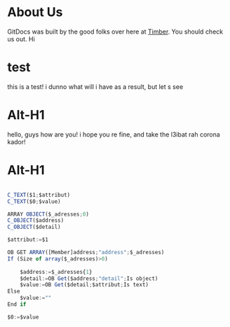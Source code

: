 # About Us

GitDocs was built by the good folks over here at [Timber](https://timber.io). 
You should check us out.
Hi



# test
this is a test! i dunno what will i have as a result, but let s see


Alt-H1
======

hello, guys how are you! 
i hope you re fine, and take the l3ibat rah corona kador!

Alt-H1
======


```javascript

C_TEXT($1;$attribut)
C_TEXT($0;$value)

ARRAY OBJECT($_adresses;0)
C_OBJECT($address)
C_OBJECT($detail)

$attribut:=$1

OB GET ARRAY([Member]address;"address";$_adresses)
If (Size of array($_adresses)>0)
	
	$address:=$_adresses{1}
	$detail:=OB Get($address;"detail";Is object)
	$value:=OB Get($detail;$attribut;Is text)
Else 
	$value:=""
End if 

$0:=$value
```